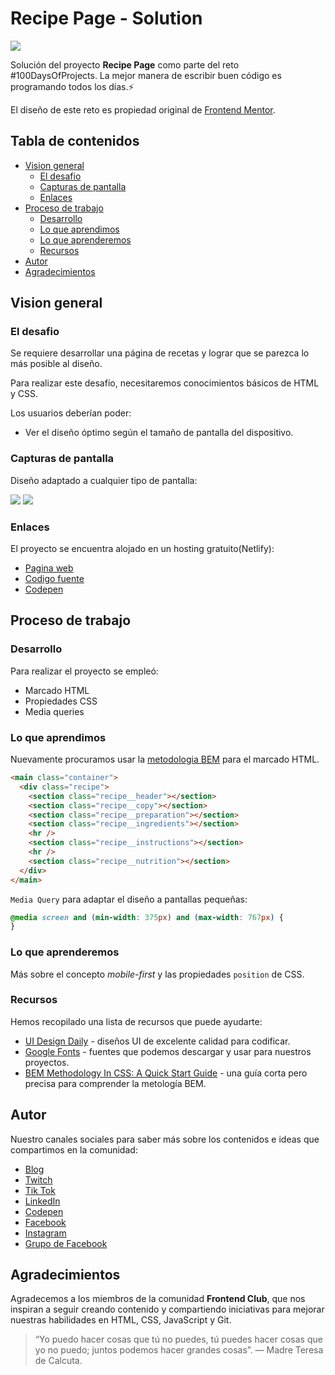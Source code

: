 # Recipe Page - Solution

![](./images/design.png)

Solución del proyecto **Recipe Page** como parte del reto #100DaysOfProjects. La mejor manera de escribir buen código es programando todos los días.⚡

El diseño de este reto es propiedad original de [Frontend Mentor](https://www.frontendmentor.io/challenges).

## Tabla de contenidos

- [Vision general](#vision-general)
  - [El desafio](#el-desafio)
  - [Capturas de pantalla](#capturas-de-pantalla)
  - [Enlaces](#enlaces)
- [Proceso de trabajo](#proceso-de-trabajo)
  - [Desarrollo](#desarrollo)
  - [Lo que aprendimos](#lo-que-aprendimos)
  - [Lo que aprenderemos](#lo-que-aprenderemos)
  - [Recursos](#recursos)
- [Autor](#autor)
- [Agradecimientos](#agradecimientos)

## Vision general

### El desafio

Se requiere desarrollar una página de recetas y lograr que se parezca lo más posible al diseño.

Para realizar este desafío, necesitaremos conocimientos básicos de HTML y CSS.

Los usuarios deberían poder:

- Ver el diseño óptimo según el tamaño de pantalla del dispositivo.

### Capturas de pantalla

Diseño adaptado a cualquier tipo de pantalla:

![](./images/mobile.png)
![](./images/desktop.jpeg)

### Enlaces

El proyecto se encuentra alojado en un hosting gratuito(Netlify):

- [Pagina web](https://fc-recipe-page.netlify.app/)
- [Codigo fuente](https://github.com/frontend-club/18-day-recipe-page)
- [Codepen](https://codepen.io/frontend-club/pen/MWxOwRY)

## Proceso de trabajo

### Desarrollo

Para realizar el proyecto se empleó:

- Marcado HTML
- Propiedades CSS
- Media queries

### Lo que aprendimos

Nuevamente procuramos usar la [metodologia BEM](https://getbem.com/introduction/) para el marcado HTML.

```html
<main class="container">
  <div class="recipe">
    <section class="recipe__header"></section>
    <section class="recipe__copy"></section>
    <section class="recipe__preparation"></section>
    <section class="recipe__ingredients"></section>
    <hr />
    <section class="recipe__instructions"></section>
    <hr />
    <section class="recipe__nutrition"></section>
  </div>
</main>
```

`Media Query` para adaptar el diseño a pantallas pequeñas:

```css
@media screen and (min-width: 375px) and (max-width: 767px) {
}
```

### Lo que aprenderemos

Más sobre el concepto _mobile-first_ y las propiedades `position` de CSS.

### Recursos

Hemos recopilado una lista de recursos que puede ayudarte:

- [UI Design Daily](https://www.uidesigndaily.com/) - diseños UI de excelente calidad para codificar.
- [Google Fonts](https://fonts.google.com/) - fuentes que podemos descargar y usar para nuestros proyectos.
- [BEM Methodology In CSS: A Quick Start Guide](https://scalablecss.com/bem-quickstart-guide/) - una guía corta pero precisa para comprender la metología BEM.

## Autor

Nuestro canales sociales para saber más sobre los contenidos e ideas que compartimos en la comunidad:

- [Blog](https://frontend-club.bullet.site/)
- [Twitch](https://www.twitch.tv/frontendclub)
- [Tik Tok](https://www.tiktok.com/@frontendclub)
- [LinkedIn](https://www.linkedin.com/in/frontendclub/)
- [Codepen](https://codepen.io/frontend-club)
- [Facebook](https://www.facebook.com/frontendclubfb)
- [Instagram](https://www.instagram.com/frontendclubig/)
- [Grupo de Facebook](https://www.facebook.com/groups/100daysofprojects)

## Agradecimientos

Agradecemos a los miembros de la comunidad **Frontend Club**, que nos inspiran a seguir creando contenido y compartiendo iniciativas para mejorar nuestras habilidades en HTML, CSS, JavaScript y Git.

> “Yo puedo hacer cosas que tú no puedes, tú puedes hacer cosas que yo no puedo; juntos podemos hacer grandes cosas”. — Madre Teresa de Calcuta.
